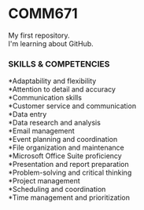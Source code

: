 # COMM671
My first repository.  
I'm learning about GitHub.
### **SKILLS & COMPETENCIES**
*Adaptability and flexibility  
*Attention to detail and accuracy  
*Communication skills  
*Customer service and communication  
*Data entry  
*Data research and analysis  
*Email management  
*Event planning and coordination  
*File organization and maintenance  
*Microsoft Office Suite proficiency  
*Presentation and report preparation  
*Problem-solving and critical thinking  
*Project management  
*Scheduling and coordination  
*Time management and prioritization  
